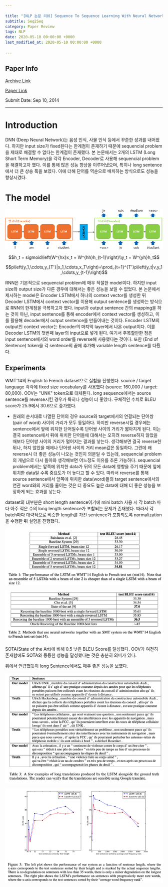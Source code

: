 ```yaml
---

title: "[NLP 논문 리뷰] Sequence To Sequence Learning With Neural Networks (Seq2Seq)"
subtitle: Seq2Seq
category: Paper Review
tags: NLP
date: 2020-05-10 00:00:00 +0000
last_modified_at: 2020-05-10 00:00:00 +0000

---
```


## Paper Info

[Archive Link](https://arxiv.org/abs/1409.3215)

[Paper Link](https://arxiv.org/pdf/1409.3215.pdf)

Submit Date: Sep 10, 2014

---

# Introduction

DNN (Deep Neural Network)는 음성 인식, 사물 인식 등에서 꾸준한 성과를 내어왔다. 하지만 input size가 fixed된다는 한계점이 존재하기 때문에 sequencial problem을 제대로 해결할 수 없다는 한계점이 존재했다. 본 논문에서는 2개의 LSTM (Long Short Term Memory)을 각각 Encoder, Decoder로 사용해 sequencial problem을 해결하고자 했다. 이를 통해 많은 성능 향상을 이루어냈으며, 특히나 long sentence에서 더 큰 상승 폭을 보였다. 이에 더해 단어를 역순으로 배치하는 방식으로도 성능을 향상시켰다.

# The model

![01.jpg](/assets/images/2020-05-10-Sequence-to-Sequence-Learning-with-Neural-Networks/01.jpg)

$$h_t = sigmoid\left(W^{hx}x_t + W^{hh}h_{t-1}\right)\\y_t = W^{yh}h_t$$

$$p\left(y_1,\cdots,y_{T'}|x_1,\cdots,x_T\right)=\prod_{t=1}^{T'}p\left(y_t|v,y_1,\cdots,y_{t-1}\right)$$

RNN은 기본적으로 sequencial problem에 매우 적절한 model이다. 하지만 input size와 output size가 다른 경우에 대해서는 좋은 성능을 보일 수 없었다. 본 논문에서 제시하는 model은 Encoder LSTM에서 하나의 context vector를 생성한 뒤 Decoder LSTM에서 context vector를 이용해 output sentence를 생성하는 방식으로 RNN의 한계점을 극복하고자 했다. input과 output sentence 간의 mapping을 하는 것이 아닌, input sentence를 통해 encoder에서 context vector를 생성하고, 이를 활용해 decoder에서 output sentence를 만들어내는 것이다. Encoder LSTM의 output인 context vector는 Encoder의 마지막 layer에서 나온 output이다. 이를 Decoder LSTM의 첫번째 layer의 input으로 넣게 된다. 여기서 주목할만한 점은 input sentence에서의 word order를 reverse해 사용했다는 것이다. 또한 <EOS> (End of Sentence) token을 각 sentence의 끝에 추가해 variable length sentence를 다뤘다.

## Experiments

WMT'14의 English to French dataset으로 실험을 진행했다. source / target language 각각에 fixed size vocabulary를 사용했다 (source: 160,000 / target: 80,000). OOV는 "UNK" token으로 대체된다. long sequence에서는 source sentence를 reverse시킨 경우가 특히나 성능이 더 좋았다. 구체적인 수치로 BLEU score가 25.9에서 30.6으로 증가했다.

- 원래의 순서대로 나열된 단어의 경우 source와 target에서의 연결되는 단어쌍(pair of word) 사이의 거리가 모두 동일하다. 하지만 reverse시킬 경우에는 sentence에서 앞에 위치한 단어일수록 단어쌍 사이의 거리가 짧아지게 된다. 이는 결국 sentence에서 뒤에 위치한 단어들에 대해서는 오히려 reverse하지 않았을 때보다 단어쌍 사이의 거리가 멀어지는 결과를 낳는다. 생각해보면 결국 reverse한 뒤나, 하지 않았을 때에나 단어쌍 사이의 거리 mean값은 동일하다. 그런데 왜 reverse시 더 좋은 성능이 나오는 것인지 의문일 수 있는데, sequencial problem의 개념으로 다시 돌아와 생각해보면 어느정도 이유를 추론 가능하다. sequencial problem에서는 앞쪽에 위치한 data가 뒤의 모든 data에 영향을 주기 때문에 앞에 위치한 data일 수록 중요도가 더 높다고 할 수 있다. 따라서 reverse를 통해 source sentence에서 앞쪽에 위치한 data(word)들의 target sentence에서의 연관 word와의 거리를 줄이는 것은 더 중요도 높은 data에 대해 더 좋은 성능을 보장하게 되는 효과를 낳는다.

dataset의 대부분은 short length sentence이기에 mini batch 사용 시 각 batch 마다 아주 적은 수의 long length sentence가 포함되는 문제가 존재했다. 따라서 각 batch마다 대략적으로 비슷한 length를 가진 sentence가 포함되도록 normalization을 수행한 뒤 실험을 진행했다.

![02.jpg](/assets/images/2020-05-10-Sequence-to-Sequence-Learning-with-Neural-Networks/02.jpg)

![03.jpg](/assets/images/2020-05-10-Sequence-to-Sequence-Learning-with-Neural-Networks/03.jpg)

SOTA(State of the Art)에 비해 0.5 낮은 BLEU Score를 달성했다. OOV가 여전히 존재함에도 SOTA와 동등한 성능을 달성했다는 것은 충분히 의미가 있다.

위에서 언급했듯이 long Sentence에서도 매우 좋은 성능을 보였다.

![04.jpg](/assets/images/2020-05-10-Sequence-to-Sequence-Learning-with-Neural-Networks/04.jpg)

![05.jpg](/assets/images/2020-05-10-Sequence-to-Sequence-Learning-with-Neural-Networks/05.jpg)
